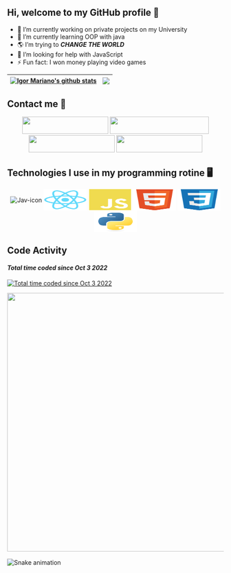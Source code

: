 ## Hi, welcome to my GitHub profile 👋

- 🔭 I’m currently working on private projects on my University
- 🌱 I’m currently learning OOP with java
- 🌎 I’m trying to ***CHANGE THE WORLD***
- 🤔 I’m looking for help with JavaScript
- ⚡ Fun fact: I won money playing video games

| <a href="https://github.com/IgorMariano25/github-readme-stats"><img align="center" src="https://github-readme-stats.vercel.app/api?username=IgorMariano25&show_icons=true&include_all_commits=true&count_private=true&theme=github_dark&hide_border=true" alt="Igor Mariano's github stats" /></a> | <a href="https://github.com/IgorMariano25/github-readme-stats"><img align="center" src="https://github-readme-stats.vercel.app/api/top-langs/?username=IgorMariano25&layout=compact&theme=github_dark&hide_border=true" /></a> |
| ------------- | ------------- |

## Contact me 📧
<div align="center">
  <a href="https://instagram.com/igor.mariano_" target="_blank"><img height="40" width="200" src="https://img.shields.io/badge/-Instagram-%23E4405F?style=for-the-badge&logo=instagram&logoColor=white"></a>
  <a href = "mailto:igor-mariano@outlook.com" target="_blank"><img height="40" width="230" src="https://img.shields.io/badge/Microsoft_Outlook-0078D4?style=for-the-badge&logo=microsoft-outlook&logoColor=white"></a>
  <a href="https://www.linkedin.com/in/igormarianodev/" target="_blank"><img height="40" width="200" src="https://img.shields.io/badge/-LinkedIn-%230077B5?style=for-the-badge&logo=linkedin&logoColor=white" target="_blank"></a>
  <a href="https://gitlab.com/IgorMariano25" target="_blank"><img height="40" width="200" src="https://img.shields.io/badge/GitLab-330F63?style=for-the-badge&logo=gitlab&logoColor=white"></a>
 </div>

## Technologies I use in my programming rotine 🖥️
<div align="center">
  <img align="center" alt="Jav-icon" height="50" width="100" src="https://cdn.jsdelivr.net/gh/devicons/devicon/icons/java/java-original.svg" />
  <img align="center" alt="React-icon" height="50" width="100" src="https://raw.githubusercontent.com/devicons/devicon/master/icons/react/react-original.svg">
  <img align="center" alt="Js-icon" height="50" width="100" src="https://raw.githubusercontent.com/devicons/devicon/master/icons/javascript/javascript-plain.svg">
  <img align="center" alt="HTML-icon" height="50" width="100" src="https://raw.githubusercontent.com/devicons/devicon/master/icons/html5/html5-original.svg">
  <img align="center" alt="CSS-icon" height="50" width="100" src="https://raw.githubusercontent.com/devicons/devicon/master/icons/css3/css3-original.svg">
  <img align="center" alt="Python-icon" height="50" width="100" src="https://raw.githubusercontent.com/devicons/devicon/master/icons/python/python-original.svg">
</div>

## Code Activity 
#### ***Total time coded since Oct 3 2022***
<p><a href="https://wakatime.com/@0b71d094-f479-4007-b768-49233a5edaf4"><img height="30" width="280"src="https://wakatime.com/badge/user/0b71d094-f479-4007-b768-49233a5edaf4.svg" alt="Total time coded since Oct 3 2022"</img></a></p>
<div align="center">
      <img  height="600" width="1000" src="https://wakatime.com/share/@0b71d094-f479-4007-b768-49233a5edaf4/46d7c5b6-4a3b-42f2-bc28-1a54a8ca24e1.svg"></img>
</div>

![Snake animation](https://github.com/IgorMariano25/IgorMariano25/blob/output/github-contribution-grid-snake.svg)

  <!-- <!-<details>
    <summary>
      <img align="center" height="500" width="800" src="https://wakatime.com/share/@0b71d094-f479-4007-b768-49233a5edaf4/46d7c5b6-4a3b-42f2-bc28-1a54a8ca24e1.svg"></img>
    </summary>
  </details> -->
 </div>
